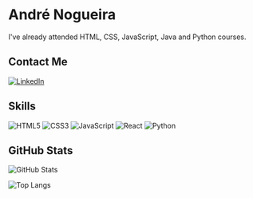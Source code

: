 # André Nogueira

I've already attended HTML, CSS, JavaScript, Java and Python courses.

## Contact Me
[![LinkedIn](https://img.shields.io/badge/LinkedIn-000?style=for-the-badge&logo=linkedin&logoColor=0E76A8)](https://www.linkedin.com/in/magnumbenevides/)

## Skills
![HTML5](https://img.shields.io/badge/HTML5-000?style=for-the-badge&logo=html5)  ![CSS3](https://img.shields.io/badge/CSS3-000?style=for-the-badge&logo=css3&logoColor=264CE4)                          ![JavaScript](https://img.shields.io/badge/JavaScript-000?style=for-the-badge&logo=javascript)                           ![React](https://img.shields.io/badge/React-000?style=for-the-badge&logo=react)  ![Python](https://img.shields.io/badge/Python-000?style=for-the-badge&logo=python)

## GitHub Stats
![GitHub Stats](https://github-readme-stats.vercel.app/api?username=camagnum&theme=transparent&bg_color=000&border_color=FF3849&show_icons=true&icon_color=FF3849&title_color=FF3849&text_color=FFF&hide=stars&hide_title=true)

![Top Langs](https://github-readme-stats-git-masterrstaa-rickstaa.vercel.app/api/top-langs/?username=camagnum&bg_color=000&border_color=FF3849&title_color=FF3849&text_color=FFF)
